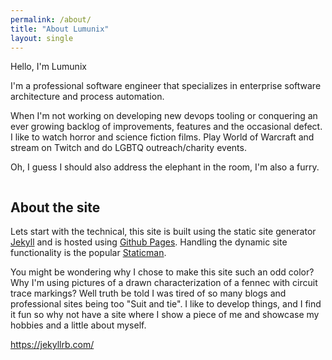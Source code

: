 ```yaml
---
permalink: /about/
title: "About Lumunix"
layout: single
---
```


Hello, I'm Lumunix

I'm a professional software engineer that specializes in enterprise software architecture and process automation.


When I'm not working on developing new devops tooling or conquering an ever growing backlog of improvements, features and the occasional defect.
I like to watch horror and science fiction films. Play World of Warcraft
 and stream on Twitch and do LGBTQ outreach/charity events.



Oh, I guess I should also address the elephant in the room, I'm also a furry.

<img src="{{ site.url }}{{ site.baseurl }}/assets/images/hi.png" alt="">

## About the site

Lets start with the technical, this site is built using the static site generator [Jekyll](https://jekyllrb.com/) and is hosted using [Github Pages](https://pages.github.com/). Handling the dynamic site functionality is the popular [Staticman](https://staticman.net/).

You might be wondering why I chose to make this site such an odd color? Why I'm using pictures of a drawn characterization of a fennec with circuit trace markings? Well truth be told I was tired of so many blogs and professional sites being too "Suit and tie". I like to develop things, and I find it fun so why not have a site where I show a piece of me and showcase my hobbies and a little about myself.








https://jekyllrb.com/

<img src="{{ site.url }}{{ site.baseurl }}/assets/images/computer.png" alt="">
